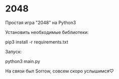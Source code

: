 # 2048

Простая игра "2048" на Python3


Установить необходимые библиотеки:


pip3 install -r requirements.txt

Запуск:


python3 main.py

На связи был Sorrow, совсем скоро услышимся♡
